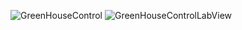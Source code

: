 ![GreenHouseControl](https://github.com/user-attachments/assets/fd10d664-f4db-4edb-8bbd-ddad5ac0a853)
![GreenHouseControlLabView](https://github.com/user-attachments/assets/ee423ac7-71f9-448b-bb4e-6c2982880eda)

